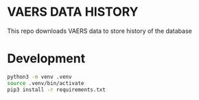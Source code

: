 # VAERS DATA HISTORY

This repo downloads VAERS data to store history of the database

# Development

```sh
python3 -m venv .venv
source .venv/bin/activate
pip3 install -r requirements.txt
```
